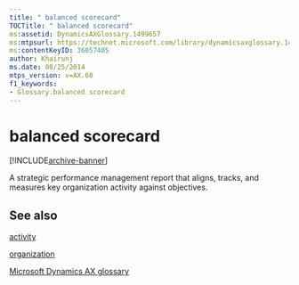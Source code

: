 ```yaml
---
title: " balanced scorecard"
TOCTitle: " balanced scorecard"
ms:assetid: DynamicsAXGlossary.1499657
ms:mtpsurl: https://technet.microsoft.com/library/dynamicsaxglossary.1499657(v=AX.60)
ms:contentKeyID: 36057405
author: Khairunj
ms.date: 08/25/2014
mtps_version: v=AX.60
f1_keywords:
- Glossary.balanced scorecard
---
```


# balanced scorecard


[!INCLUDE[archive-banner](includes/archive-banner.md)]

A strategic performance management report that aligns, tracks, and measures key organization activity against objectives.

## See also

[activity](activity.md)

[organization](organization.md)

[Microsoft Dynamics AX glossary](glossary/microsoft-dynamics-ax-glossary.md)

  


